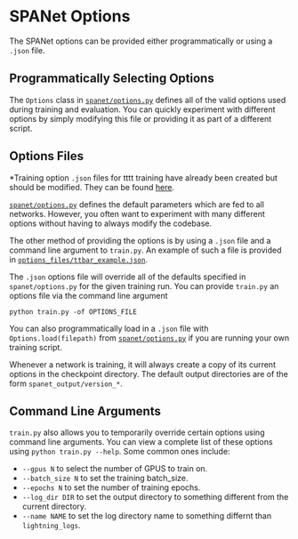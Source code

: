 # SPANet Options

The SPANet options can be provided either programmatically or using a `.json` file.

## Programmatically Selecting Options
The `Options` class in [`spanet/options.py`](../spanet/options.py) defines all
of the valid options used during training and evaluation. You can quickly
experiment with different options by simply modifying this file or providing 
it as part of a different script.

## Options Files

*Training option `.json` files for tttt training have already been created but should be modified. They can be found [here](options_files/multileptonic_tttt).

[`spanet/options.py`](../spanet/options.py) defines the default parameters which
are fed to all networks. However, you often want to experiment with many different
options without having to always modify the codebase.

The other method of providing the options is by using a `.json` file
and a command line argument to `train.py`. An example of such a file is provided
in [`options_files/ttbar_example.json`](../options_files/ttbar_example.json). 

The `.json` options file will override all of the defaults specified in 
`spanet/options.py` for the given training run.
You can provide `train.py` an options file via the command line argument

`python train.py -of OPTIONS_FILE`

You can also programmatically load in a `.json` file with `Options.load(filepath)`
from [`spanet/options.py`](../spanet/options.py) if you are running your own
training script.

Whenever a network is training, it will always create a copy of its
current options in the checkpoint directory. 
The default output directories are of the form `spanet_output/version_*`.

## Command Line Arguments
`train.py` also allows you to temporarily override certain options using
command line arguments. You can view a complete list of these options
using `python train.py --help`. Some common ones include:

- `--gpus N` to select the number of GPUS to train on.
- `--batch_size N` to set the training batch_size.
- `--epochs N` to set the number of training epochs.
- `--log_dir DIR` to set the output directory to something different from the current directory.
- `--name NAME` to set the log directory name to something differnt than `lightning_logs`.
